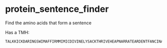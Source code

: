 # protein_sentence_finder

Find the amino acids that form a sentence

Has a TMH:

```
TALKKICKDARINGSWIMAFFIRMMIMICDIVINELYSACKTHRIVEHEAPNARRATEARDENTFANCINATINGEASINGSHELTER
```
